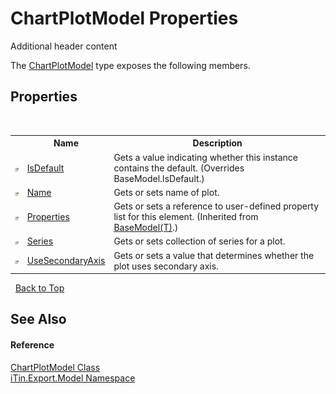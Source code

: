 # ChartPlotModel Properties
Additional header content 

The <a href="T_iTin_Export_Model_ChartPlotModel">ChartPlotModel</a> type exposes the following members.


## Properties
&nbsp;<table><tr><th></th><th>Name</th><th>Description</th></tr><tr><td>![Public property](media/pubproperty.gif "Public property")</td><td><a href="P_iTin_Export_Model_ChartPlotModel_IsDefault">IsDefault</a></td><td>
Gets a value indicating whether this instance contains the default.
 (Overrides BaseModel.IsDefault.)</td></tr><tr><td>![Public property](media/pubproperty.gif "Public property")</td><td><a href="P_iTin_Export_Model_ChartPlotModel_Name">Name</a></td><td>
Gets or sets name of plot.</td></tr><tr><td>![Public property](media/pubproperty.gif "Public property")</td><td><a href="P_iTin_Export_Model_BaseModel_1_Properties">Properties</a></td><td>
Gets or sets a reference to user-defined property list for this element.
 (Inherited from <a href="T_iTin_Export_Model_BaseModel_1">BaseModel(T)</a>.)</td></tr><tr><td>![Public property](media/pubproperty.gif "Public property")</td><td><a href="P_iTin_Export_Model_ChartPlotModel_Series">Series</a></td><td>
Gets or sets collection of series for a plot.</td></tr><tr><td>![Public property](media/pubproperty.gif "Public property")</td><td><a href="P_iTin_Export_Model_ChartPlotModel_UseSecondaryAxis">UseSecondaryAxis</a></td><td>
Gets or sets a value that determines whether the plot uses secondary axis.</td></tr></table>&nbsp;
<a href="#chartplotmodel-properties">Back to Top</a>

## See Also


#### Reference
<a href="T_iTin_Export_Model_ChartPlotModel">ChartPlotModel Class</a><br /><a href="N_iTin_Export_Model">iTin.Export.Model Namespace</a><br />